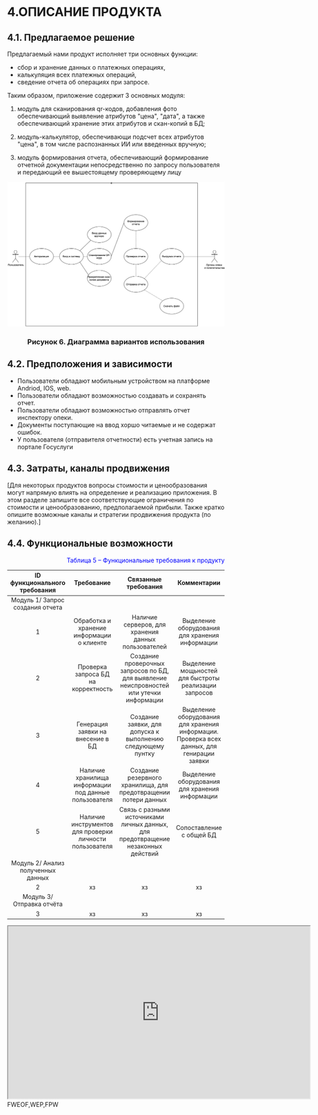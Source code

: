 # 4.ОПИСАНИЕ ПРОДУКТА
## 4.1. Предлагаемое решение

Предлагаемый нами продукт исполняет три основных функции: 
- сбор и хранение данных о платежных операциях,
- калькуляция всех платежных операций, 
- сведение отчета об операциях при запросе. 

Таким образом, приложение содержит 3 основных модуля: 

1. модуль для сканирования qr-кодов, добавления фото обеспечивающий выявление атрибутов "цена", "дата", а также обеспечивающий хранение этих атрибутов и скан-копий в БД; 

2. модуль-калькулятор, обеспечивающи подсчет всех атрибутов "цена", в том числе  распознанных ИИ или введенных вручную; 

3. модуль формирования отчета, обеспечивающий формирование отчетной документации непосредственно по запросу пользователя и передающий ее вышестоящему проверяющему лицу

![](./UML1.png)
<h3 align="center"> Рисунок 6. Диаграммa
вариантов использования </h3>

## 4.2. Предположения и зависимости

- Пользователи обладают мобильным устройством на платформе Andriod, IOS, web.
- Пользователи обладают возможностью создавать и сохранять отчет.
- Пользователи обладают возможностью отправлять отчет инспектору опеки.
- Документы поступающие на ввод хоршо читаемые и не содержат ошибок.
- У пользователя (отправителя отчетности) есть учетная запись на портале Госуслуги


## 4.3. Затраты, каналы продвижения
[Для некоторых продуктов вопросы стоимости и ценообразования могут напрямую влиять
на определение и реализацию приложения. В этом разделе запишите все соответствующие
ограничения по стоимости и ценообразованию, предполагаемой прибыли.
Также кратко опишите возможные каналы и стратегии продвижения продукта (по
желанию).]

## 4.4. Функциональные возможности

<p align="right"><font  color="blue">Таблица 5 – Функциональные требования к продукту
</font> </color blue></p>


|**ID функционального требования**| **Требование**|**Связанные требования**|**Комментарии**|**Приоритет**|
|:------: | :-----: | :-----: | :----: | :----:|
| Модуль 1/ Запрос создания отчета|
|1 | Обработка и хранение информации о клиенте| Наличие серверов, для хранения данных пользователей  | Выделение оборудования для хранения информации | Безопастность данных | 
|2 | Проверка запроса БД на корректность| Создание проверочных запросов по БД, для выявление неиспровностей или утечки информации | Выделение мощьностей для быстроты реализации запросов | Безопастность, быстродействие | 
|3 | Генерация заявки на внесение в БД| Создание заявки, для допуска к выполнению следующему пунтку | Выделение оборудования для хранения информации. Проверка всех данных, для генирации заявки| Безопастность |
|4 | Наличие хранилища информации под данные пользователя | Создание резервного хранилища, для предотвращении потери данных | Выделение оборудования для хранения информации | Безопастность |
|5 | Наличие инструментов для проверки личности пользователя| Связь с разными источниками личных данных, для предотвращение незаконных действий | Сопоставление с общей БД | Безопастность |
|Модуль 2/ Анализ полученных данных|
|2 |хз| хз | хз | Пхз |
|Модуль 3/ Отправка отчёта|
|3 |хз| хз | хз | хз |



<iframe src="https://disk.yandex.ru/i/EJigetb0qdU9Kw" width="700" height="400"></iframe>
FWEOF,WEP,FPW


